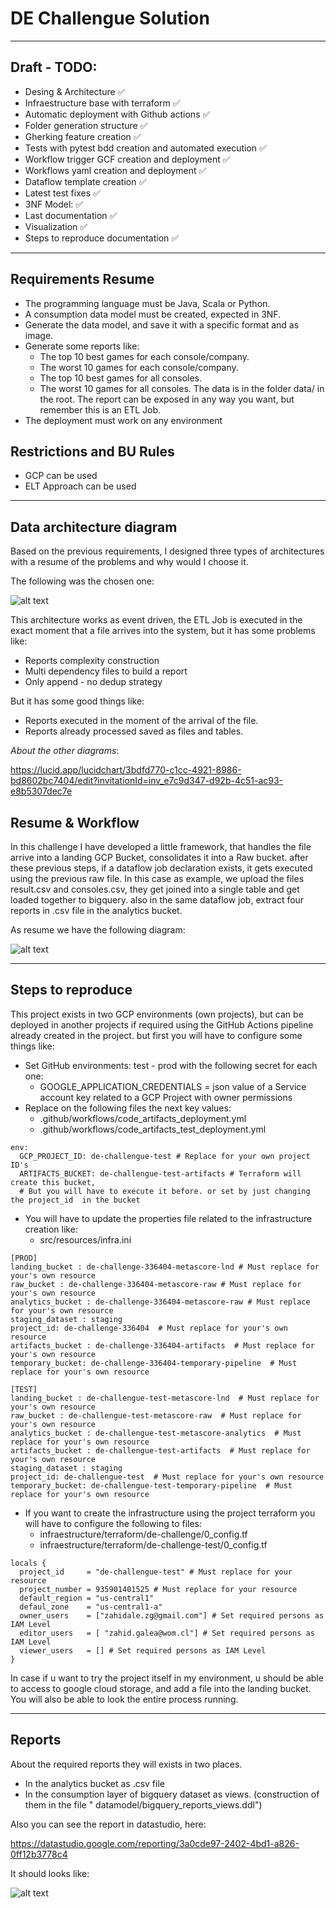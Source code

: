 # DE Challengue Solution

---

## Draft - TODO:

* Desing & Architecture :white_check_mark:
* Infraestructure base with terraform :white_check_mark:
* Automatic deployment with Github actions :white_check_mark:
* Folder generation structure :white_check_mark:
* Gherking feature creation :white_check_mark:
* Tests with pytest bdd creation and automated execution :white_check_mark:
* Workflow trigger GCF creation and deployment :white_check_mark:
* Workflows yaml creation and deployment :white_check_mark:
* Dataflow template creation :white_check_mark:
* Latest test fixes  :white_check_mark:
* 3NF Model: :white_check_mark:
* Last documentation :white_check_mark:
* Visualization :white_check_mark:
* Steps to reproduce documentation :white_check_mark:

---

## Requirements Resume

* The programming language must be Java, Scala or Python.
* A consumption data model must be created, expected in 3NF.
* Generate the data model, and save it with a specific format and as image.
* Generate some reports like:
    * The top 10 best games for each console/company.
    * The worst 10 games for each console/company.
    * The top 10 best games for all consoles.
    * The worst 10 games for all consoles. The data is in the folder data/ in the root. The report can be exposed in any
      way you want, but remember this is an ETL Job.
* The deployment must work on any environment

## Restrictions and BU Rules

* GCP can be used
* ELT Approach can be used

---

## Data architecture diagram

Based on the previous requirements, I designed three types of architectures with a resume of the problems and why would
I choose it.

The following was the chosen one:

![alt text](img/architecture.png)

This architecture works as event driven, the ETL Job is executed in the exact moment that a file arrives into the
system, but it has some problems like:

* Reports complexity construction
* Multi dependency files to build a report
* Only append - no dedup strategy

But it has some good things like:

* Reports executed in the moment of the arrival of the file.
* Reports already processed saved as files and tables.

*About the other diagrams*:

https://lucid.app/lucidchart/3bdfd770-c1cc-4921-8986-bd8602bc7404/edit?invitationId=inv_e7c9d347-d92b-4c51-ac93-e8b5307dec7e

## Resume & Workflow

In this challenge I have developed a little framework, that handles the file arrive into a landing GCP Bucket,
consolidates it into a Raw bucket. after these previous steps, if a dataflow job declaration exists, it gets executed
using the previous raw file. In this case as example, we upload the files result.csv and consoles.csv, they get joined
into a single table and get loaded together to bigquery. also in the same dataflow job, extract four reports in .csv
file in the analytics bucket.

As resume we have the following diagram:

![alt text](img/workflow.png)

---

## Steps to reproduce

This project exists in two GCP environments (own projects), but can be deployed in another projects if required using
the GitHub Actions pipeline already created in the project. but first you will have to configure some things like:

* Set GitHub environments: test - prod with the following secret for each one:
    * GOOGLE_APPLICATION_CREDENTIALS = json value of a Service account key related to a GCP Project with owner
      permissions
* Replace on the following files the next key values:
    * .github/workflows/code_artifacts_deployment.yml
    * .github/workflows/code_artifacts_test_deployment.yml

```
env:
  GCP_PROJECT_ID: de-challengue-test # Replace for your own project ID's
  ARTIFACTS_BUCKET: de-challengue-test-artifacts # Terraform will create this bucket, 
  # But you will have to execute it before. or set by just changing the project_id  in the bucket
```

* You will have to update the properties file related to the infrastructure creation like:
    * src/resources/infra.ini

```
[PROD]
landing_bucket : de-challenge-336404-metascore-lnd # Must replace for your's own resource
raw_bucket : de-challenge-336404-metascore-raw # Must replace for your's own resource
analytics_bucket : de-challenge-336404-metascore-raw # Must replace for your's own resource
staging_dataset : staging
project_id: de-challenge-336404  # Must replace for your's own resource
artifacts_bucket : de-challenge-336404-artifacts  # Must replace for your's own resource
temporary_bucket: de-challenge-336404-temporary-pipeline  # Must replace for your's own resource

[TEST]
landing_bucket : de-challengue-test-metascore-lnd  # Must replace for your's own resource
raw_bucket : de-challengue-test-metascore-raw  # Must replace for your's own resource
analytics_bucket : de-challengue-test-metascore-analytics  # Must replace for your's own resource
artifacts_bucket : de-challengue-test-artifacts  # Must replace for your's own resource
staging_dataset : staging
project_id: de-challengue-test  # Must replace for your's own resource
temporary_bucket: de-challengue-test-temporary-pipeline  # Must replace for your's own resource
```

* If you want to create the infrastructure using the project terraform you will have to configure the following to
  files:
    * infraestructure/terraform/de-challenge/0_config.tf
    * infraestructure/terraform/de-challenge-test/0_config.tf

```
locals {
  project_id     = "de-challengue-test" # Must replace for your resource
  project_number = 935901401525 # Must replace for your resource
  default_region = "us-central1"
  defaul_zone    = "us-central1-a"
  owner_users    = ["zahidale.zg@gmail.com"] # Set required persons as IAM Level
  editor_users   = [ "zahid.galea@wom.cl"] # Set required persons as IAM Level
  viewer_users   = [] # Set required persons as IAM Level
}

```

In case if u want to try the project itself in my environment, u should be able to access to google cloud storage, and
add a file into the landing bucket. You will also be able to look the entire process running.

--- 

## Reports

About the required reports they will exists in two places.

* In the analytics bucket as .csv file
* In the consumption layer of bigquery dataset as views. (construction of them in the file "
  datamodel/bigquery_reports_views.ddl")

Also you can see the report in datastudio, here:

https://datastudio.google.com/reporting/3a0cde97-2402-4bd1-a826-0ff12b3778c4

It should looks like:

![alt text](img/datastudio.png)